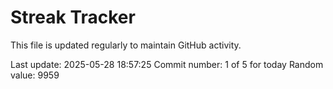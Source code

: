 # Streak Tracker

This file is updated regularly to maintain GitHub activity.

Last update: 2025-05-28 18:57:25
Commit number: 1 of 5 for today
Random value: 9959
